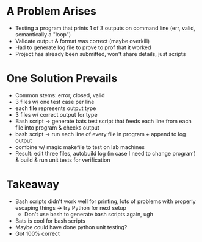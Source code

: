 # A Problem Arises

- Testing a program that prints 1 of 3 outputs on command line (err, valid, semantically a "loop")
- Validate output & format was correct (maybe overkill)
- Had to generate log file to prove to prof that it worked
- Project has already been submitted, won't share details, just scripts

# One Solution Prevails

- Common stems: error, closed, valid
- 3 files w/ one test case per line
- each file represents output type
- 3 files w/ correct output for type
- Bash script -> generate bats test script that feeds each line from each file into program & checks output
- bash script -> run each line of every file in program + append to log output
- combine w/ magic makefile to test on lab machines
- Result: edit three files, autobuild log (in case I need to change program) & build & run unit tests for verification

# Takeaway

- Bash scripts didn't work well for printing, lots of problems with properly escaping things -> try Python for next setup
    - Don't use bash to generate bash scripts again, ugh
- Bats is cool for bash scripts
- Maybe could have done python unit testing?
- Got 100% correct
